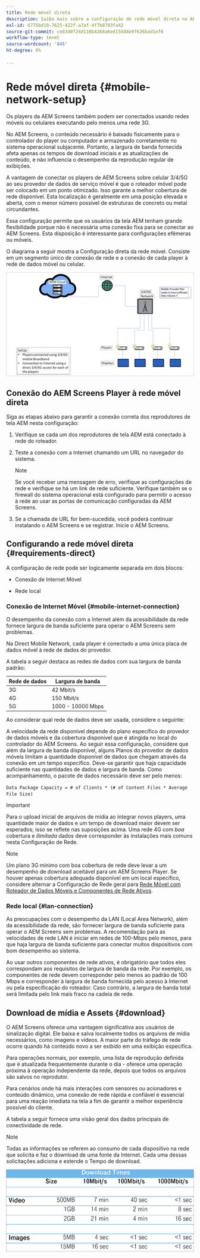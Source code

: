 ```yaml
---
title: Rede móvel direta
description: Saiba mais sobre a configuração de rede móvel direta no AEM Screens.
exl-id: 6775bd10-7625-422f-a7af-4f7b8793fa42
source-git-commit: ce8340f24d116b4268a6ed15dd4e9f626bad1ef6
workflow-type: tm+mt
source-wordcount: '845'
ht-degree: 0%

---
```


# Rede móvel direta {#mobile-network-setup}

Os players da AEM Screens também podem ser conectados usando redes móveis ou celulares executando pelo menos uma rede 3G.

No AEM Screens, o conteúdo necessário é baixado fisicamente para o controlador do player ou computador e armazenado corretamente no sistema operacional subjacente. Portanto, a largura de banda fornecida afeta apenas os tempos de download iniciais e as atualizações de conteúdo, e não influencia o desempenho da reprodução regular de exibições.

A vantagem de conectar os players de AEM Screens sobre celular 3/4/5G ao seu provedor de dados de serviço móvel é que o roteador móvel pode ser colocado em um ponto otimizado. Isso garante a melhor cobertura de rede disponível. Esta localização é geralmente em uma posição elevada e aberta, com o menor número possível de estruturas de concreto ou metal circundantes.

Essa configuração permite que os usuários da tela AEM tenham grande flexibilidade porque não é necessária uma conexão fixa para se conectar ao AEM Screens. Esta disposição é interessante para configurações efêmeras ou móveis.

O diagrama a seguir mostra a Configuração direta da rede móvel. Consiste em um segmento único de conexão de rede e a conexão de cada player à rede de dados móvel ou celular.

![](/help/using/assets/direct-mobile-1.png)

## Conexão do AEM Screens Player à rede móvel direta

Siga as etapas abaixo para garantir a conexão correta dos reprodutores de tela AEM nesta configuração:

1. Verifique se cada um dos reprodutores de tela AEM está conectado à rede do roteador.

1. Teste a conexão com a Internet chamando um URL no navegador do sistema.

   >[!NOTE]
   >Se você receber uma mensagem de erro, verifique as configurações de rede e verifique se há um link de rede suficiente. Verifique também se o firewall do sistema operacional está configurado para permitir o acesso à rede ao usar as portas de comunicação configuradas da AEM Screens.

1. Se a chamada de URL for bem-sucedida, você poderá continuar instalando o AEM Screens e se registrar. Inicie o AEM Screens.

## Configurando a rede móvel direta {#requirements-direct}

A configuração de rede pode ser logicamente separada em dois blocos:

* Conexão de Internet Móvel

* Rede local

### Conexão de Internet Móvel {#mobile-internet-connection}

O desempenho da conexão com a Internet além da acessibilidade da rede fornece largura de banda suficiente para operar o AEM Screens sem problemas.

Na Direct Mobile Network, cada player é conectado a uma única placa de dados móvel à rede de dados do provedor.

A tabela a seguir destaca as redes de dados com sua largura de banda padrão:

| Rede de dados | Largura de banda |
|--- |--- |
| 3G | 42 Mbit/s |
| 4G | 150 Mbit/s |
| 5G | 1000 - 10000 Mbps |

Ao considerar qual rede de dados deve ser usada, considere o seguinte:

A velocidade da rede disponível depende do plano específico do provedor de dados móveis e da cobertura disponível que é atingida no local do controlador do AEM Screens.
Ao seguir essa configuração, considere que além da largura de banda disponível, alguns Planos do provedor de dados móveis limitam a quantidade disponível de dados que chegam através da conexão em um tempo específico. Deve-se garantir que haja capacidade suficiente nas quantidades de dados e largura de banda.
Como acompanhamento, o pacote de dados necessário deve ser pelo menos:

`Data Package Capacity = # of Clients * (# of Content Files * Average File Size)`


>[!IMPORTANT]
>Para o upload inicial de arquivos de mídia ao integrar novos players, uma quantidade maior de dados e um tempo de download maior devem ser esperados; isso se reflete nas suposições acima. Uma rede 4G com *boa* cobertura e *ilimitada* dados deve corresponder às instalações mais comuns nesta Configuração de Rede.

>[!NOTE]
>Um plano 3G mínimo com boa cobertura de rede deve levar a um desempenho de download aceitável para um AEM Screens Player. Se houver apenas cobertura adequada disponível em um local específico, considere alternar a Configuração de Rede geral para [Rede Móvel com Roteador de Dados Móveis e Componentes de Rede Ativos](/help/using/mobile-network-router.md).


### Rede local {#lan-connection}

As preocupações com o desempenho da LAN (Local Area Network), além da acessibilidade da rede, são fornecer largura de banda suficiente para operar o AEM Screens sem problemas. A recomendação para as velocidades de rede LAN é iniciar em redes de 100-Mbps pelo menos, para que haja largura de banda suficiente para conectar muitos dispositivos com bom desempenho ao sistema.

Ao usar outros componentes de rede ativos, é obrigatório que todos eles correspondam aos requisitos de largura de banda da rede. Por exemplo, os componentes de rede devem corresponder pelo menos ao padrão de 100 Mbps e corresponder à largura de banda fornecida pelo acesso à Internet ou pela especificação do roteador. Caso contrário, a largura de banda total será limitada pelo link mais fraco na cadeia de rede.

## Download de mídia e Assets {#download}

O AEM Screens oferece uma vantagem significativa aos usuários de sinalização digital. Ele baixa e salva localmente todos os arquivos de mídia necessários, como imagens e vídeos. A maior parte do tráfego de rede ocorre quando há conteúdo novo a ser exibido em uma exibição específica.

Para operações normais, por exemplo, uma lista de reprodução definida que é atualizada frequentemente durante o dia - oferece uma operação próxima à operação independente da rede, depois que todos os arquivos são salvos no reprodutor.

Para cenários onde há mais interações com sensores ou acionadores e conteúdo dinâmico, uma conexão de rede rápida e confiável é essencial para uma reação imediata na tela a fim de garantir a melhor experiência possível do cliente.

A tabela a seguir fornece uma visão geral dos dados principais de conectividade de rede.

>[!NOTE]
>
>Todas as informações se referem ao consumo de cada dispositivo na rede que solicita e faz o download de uma fonte da Internet. Cada uma dessas solicitações adiciona e estende o Tempo de download.

![](/help/using/assets/download-times-mobile.png)
